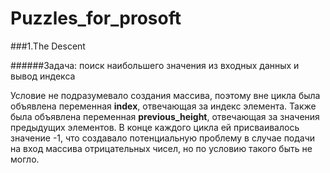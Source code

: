 # Puzzles_for_prosoft

###1.The Descent

######Задача: поиск наибольшего значения из входных данных и вывод индекса

Условие не подразумевало создания массива, поэтому вне цикла была объявлена переменная **index**, отвечающая за индекс элемента. Также была объявлена переменная **previous_height**, отвечающая за значения предыдущих элементов. В конце каждого цикла ей присваивалось значение -1, что создавало потенциальную проблему в случае подачи на вход массива отрицательных чисел, но по условию такого быть не могло.
